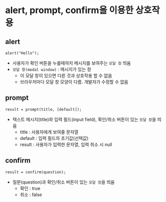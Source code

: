 # alert, prompt, confirm을 이용한 상호작용

## alert

```
alert("Hello");
```

- 사용자가 확인 버튼을 누를때까지 메시지를 보여주는 `모달 창` 띄움
- `모달 창(modal window)` : 메시지가 있는 창
  - 이 모달 창이 있으면 다른 것과 상호작용 할 수 없음
  - 브라우저마다 모달 창 모양이 다름. 개발자가 수정할 수 없음

## prompt

```
result = prompt(title, [default]);
```

- 텍스트 메시지(title)와 입력 필드(input field), 확인/취소 버튼이 있는 `모달 창`을 띄움
  - title : 사용자에게 보여줄 문자열
  - default : 입력 필드의 초기값(선택값)
  - result : 사용자가 입력한 문자열, 입력 취소 시 null

## confirm

```
result = confirm(question);
```

- 질문(question)과 확인/취소 버튼이 있는 `모달 창`을 띄움
  - 확인 : true
  - 취소 : false
